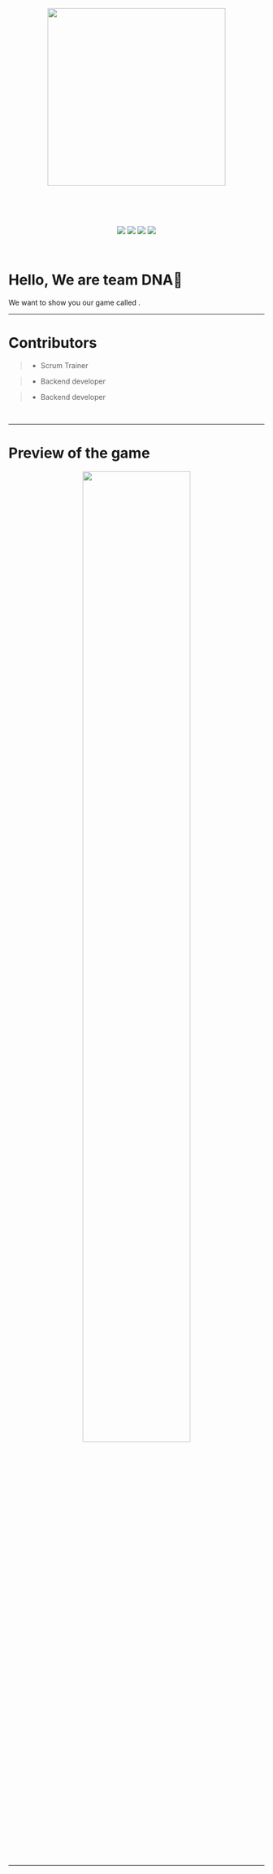 
<p align="center">
<img align="center" src="file:///C:/Users/Todor%20Pavlov/Downloads/DNA.png" width="350", height="350">
</p>
<br>
<br>
<br>
<p align = "center">
<img src = "https://img.shields.io/github/languages/count/krasimiraruseva1/DNA?style=for-the-badge">
<img src = "https://img.shields.io/github/contributors/krasimiraruseva1/DNA?style=for-the-badge">
<img src = "https://img.shields.io/github/repo-size/krasimiraruseva1/DNA?style=for-the-badge">
<img src = "https://img.shields.io/github/last-commit/krasimiraruseva1/DNA?style=for-the-badge">

</p>
<br>



# Hello, We are team DNA👋
<p>We want to show you our game called .</p>



---



# Contributors



>- Scrum Trainer



>- Backend developer



>- Backend developer



<br>



---



# Preview of the game <a name = "preview"></a>



<p align="center" font-size="40"><b></b></p>
<p align="center">
<img src = "" height="70%" width = "65%">
</p>



---
